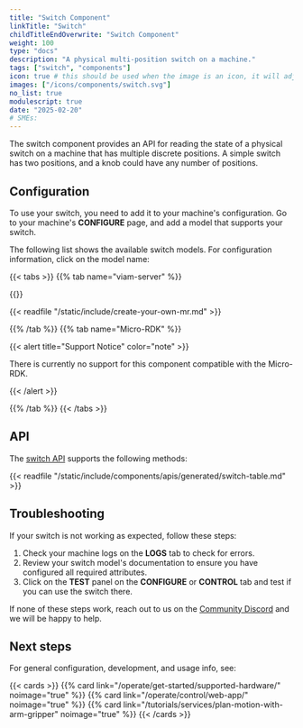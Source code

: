 ```yaml
---
title: "Switch Component"
linkTitle: "Switch"
childTitleEndOverwrite: "Switch Component"
weight: 100
type: "docs"
description: "A physical multi-position switch on a machine."
tags: ["switch", "components"]
icon: true # this should be used when the image is an icon, it will adjust the sizing and object-fit
images: ["/icons/components/switch.svg"]
no_list: true
modulescript: true
date: "2025-02-20"
# SMEs:
---
```


The switch component provides an API for reading the state of a physical switch on a machine that has multiple discrete positions.
A simple switch has two positions, and a knob could have any number of positions.

## Configuration

To use your switch, you need to add it to your machine's configuration.
Go to your machine's **CONFIGURE** page, and add a model that supports your switch.

The following list shows the available switch models.
For configuration information, click on the model name:

{{< tabs >}}
{{% tab name="viam-server" %}}

{{<resources api="rdk:component:switch" type="component" no-intro="true">}}

{{< readfile "/static/include/create-your-own-mr.md" >}}

{{% /tab %}}
{{% tab name="Micro-RDK" %}}

{{< alert title="Support Notice" color="note" >}}

There is currently no support for this component compatible with the Micro-RDK.

{{< /alert >}}

{{% /tab %}}
{{< /tabs >}}

## API

The [switch API](/dev/reference/apis/components/switch/) supports the following methods:

{{< readfile "/static/include/components/apis/generated/switch-table.md" >}}

## Troubleshooting

If your switch is not working as expected, follow these steps:

1. Check your machine logs on the **LOGS** tab to check for errors.
2. Review your switch model's documentation to ensure you have configured all required attributes.
3. Click on the **TEST** panel on the **CONFIGURE** or **CONTROL** tab and test if you can use the switch there.

If none of these steps work, reach out to us on the [Community Discord](https://discord.gg/viam) and we will be happy to help.

## Next steps

For general configuration, development, and usage info, see:

{{< cards >}}
{{% card link="/operate/get-started/supported-hardware/" noimage="true" %}}
{{% card link="/operate/control/web-app/" noimage="true" %}}
{{% card link="/tutorials/services/plan-motion-with-arm-gripper" noimage="true" %}}
{{< /cards >}}
